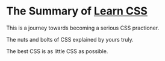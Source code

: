 # The Summary of [Learn CSS](https://web.dev/learn/css/)

This is a journey towards becoming a serious CSS practioner.

The nuts and bolts of CSS explained by yours truly.

The best CSS is as little CSS as possible.
